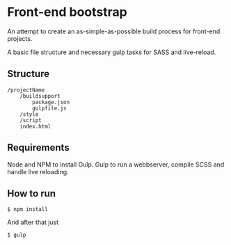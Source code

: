 # Front-end bootstrap

An attempt to create an as-simple-as-possible build process for front-end projects.

A basic file structure and necessary gulp tasks for SASS and live-reload.

## Structure

    /projectName
        /buildsupport
            package.json
            gulpfile.js
        /style
        /script
        index.html


## Requirements

Node and NPM to install Gulp.
Gulp to run a webbserver, compile SCSS and handle live reloading.

## How to run

	$ npm install

And after that just

    $ gulp